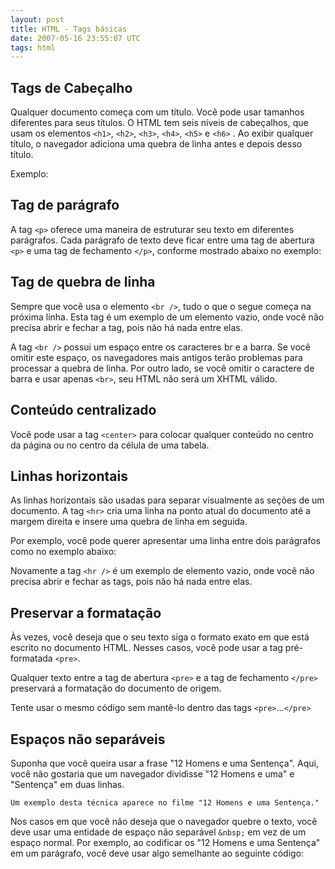 ```yaml
---
layout: post
title: HTML - Tags básicas
date: 2007-05-16 23:55:07 UTC
tags: html
---
```


## Tags de Cabeçalho

Qualquer documento começa com um título. Você pode usar tamanhos diferentes para seus títulos. O HTML tem seis níveis de cabeçalhos, que usam os elementos `<h1>`, `<h2>`, `<h3>`, `<h4>`, `<h5>` e `<h6>` . Ao exibir qualquer título, o navegador adiciona uma quebra de linha antes e depois desso título.

Exemplo:

<script async src="//jsfiddle.net/vctrtvfrrr/kjcrxo1q/4/embed/html,result/"></script>

## Tag de parágrafo

A tag `<p>` oferece uma maneira de estruturar seu texto em diferentes parágrafos. Cada parágrafo de texto deve ficar entre uma tag de abertura `<p>` e uma tag de fechamento `</p>`, conforme mostrado abaixo no exemplo:

<script async src="//jsfiddle.net/vctrtvfrrr/kjcrxo1q/5/embed/html,result/"></script>

## Tag de quebra de linha

Sempre que você usa o elemento `<br />`, tudo o que o segue começa na próxima linha. Esta tag é um exemplo de um elemento vazio, onde você não precisa abrir e fechar a tag, pois não há nada entre elas.

A tag `<br />` possui um espaço entre os caracteres br e a barra. Se você omitir este espaço, os navegadores mais antigos terão problemas para processar a quebra de linha. Por outro lado, se você omitir o caractere de barra e usar apenas `<br>`, seu HTML não será um XHTML válido.

<script async src="//jsfiddle.net/vctrtvfrrr/kjcrxo1q/6/embed/html,result/"></script>

## Conteúdo centralizado

Você pode usar a tag `<center>` para colocar qualquer conteúdo no centro da página ou no centro da célula de uma tabela.

<script async src="//jsfiddle.net/vctrtvfrrr/kjcrxo1q/7/embed/html,result/"></script>

## Linhas horizontais

As linhas horizontais são usadas para separar visualmente as seções de um documento. A tag `<hr>` cria uma linha na ponto atual do documento até a margem direita e insere uma quebra de linha em seguida.

Por exemplo, você pode querer apresentar uma linha entre dois parágrafos como no exemplo abaixo:

<script async src="//jsfiddle.net/vctrtvfrrr/kjcrxo1q/9/embed/html,result/"></script>

Novamente a tag `<hr />` é um exemplo de elemento vazio, onde você não precisa abrir e fechar as tags, pois não há nada entre elas.

## Preservar a formatação

Às vezes, você deseja que o seu texto siga o formato exato em que está escrito no documento HTML. Nesses casos, você pode usar a tag pré-formatada `<pre>`.

Qualquer texto entre a tag de abertura `<pre>` e a tag de fechamento `</pre>` preservará a formatação do documento de origem.

<script async src="//jsfiddle.net/vctrtvfrrr/kjcrxo1q/10/embed/html,result/"></script>

Tente usar o mesmo código sem mantê-lo dentro das tags `<pre>`...`</pre>`

## Espaços não separáveis

Suponha que você queira usar a frase "12 Homens e uma Sentença". Aqui, você não gostaria que um navegador dividisse "12 Homens e uma" e "Sentença" em duas linhas.

`Um exemplo desta técnica aparece no filme "12 Homens e uma Sentença."`

Nos casos em que você não deseja que o navegador quebre o texto, você deve usar uma entidade de espaço não separável `&nbsp;` em vez de um espaço normal. Por exemplo, ao codificar os "12 Homens e uma Sentença" em um parágrafo, você deve usar algo semelhante ao seguinte código:

<script async src="//jsfiddle.net/vctrtvfrrr/kjcrxo1q/12/embed/html,result/"></script>
